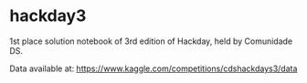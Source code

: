 # hackday3
1st place solution notebook of 3rd edition of Hackday, held by Comunidade DS.

Data available at: https://www.kaggle.com/competitions/cdshackdays3/data
